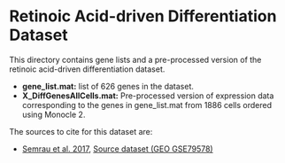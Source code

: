 # Retinoic Acid-driven Differentiation Dataset
This directory contains gene lists and a pre-processed version of the retinoic acid-driven differentiation dataset.

- **gene_list.mat:** list of 626 genes in the dataset.
- **X_DiffGenesAllCells.mat:** Pre-processed version of expression data corresponding to the genes in gene_list.mat from 1886 cells ordered using Monocle 2.

The sources to cite for this dataset are:
- [Semrau et al. 2017](https://www.nature.com/articles/s41467-017-01076-4), [Source dataset (GEO GSE79578)](https://www.ncbi.nlm.nih.gov/geo/query/acc.cgi?acc=GSE79578)
